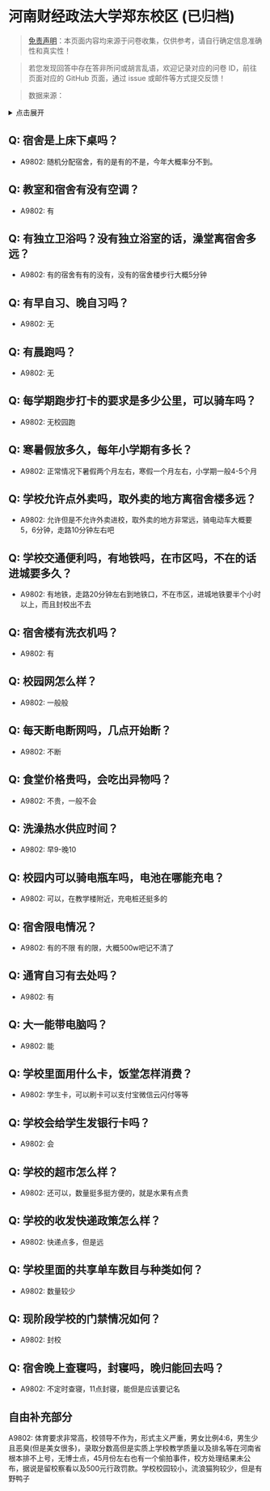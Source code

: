 # 河南财经政法大学郑东校区 (已归档)

> [免责声明](https://colleges.chat/#_3)：本页面内容均来源于问卷收集，仅供参考，请自行确定信息准确性和真实性！

> 若您发现回答中存在答非所问或胡言乱语，欢迎记录对应的问卷 ID，前往页面对应的 GitHub 页面，通过 issue 或邮件等方式提交反馈！

> 数据来源：

<details><summary>点击展开</summary>
<ul>
<li>A9802: 匿名 (2022 年 06 月)</li>
</ul>
</details>

## Q: 宿舍是上床下桌吗？

- A9802: 随机分配宿舍，有的是有的不是，今年大概率分不到。

## Q: 教室和宿舍有没有空调？

- A9802: 有

## Q: 有独立卫浴吗？没有独立浴室的话，澡堂离宿舍多远？

- A9802: 有的宿舍有有的没有，没有的宿舍楼步行大概5分钟

## Q: 有早自习、晚自习吗？

- A9802: 无

## Q: 有晨跑吗？

- A9802: 无

## Q: 每学期跑步打卡的要求是多少公里，可以骑车吗？

- A9802: 无校园跑

## Q: 寒暑假放多久，每年小学期有多长？

- A9802: 正常情况下暑假两个月左右，寒假一个月左右，小学期一般4-5个月

## Q: 学校允许点外卖吗，取外卖的地方离宿舍楼多远？

- A9802: 允许但是不允许外卖进校，取外卖的地方非常远，骑电动车大概要5，6分钟，走路10分钟左右吧

## Q: 学校交通便利吗，有地铁吗，在市区吗，不在的话进城要多久？

- A9802: 有地铁，走路20分钟左右到地铁口，不在市区，进城地铁要半个小时以上，而且封校出不去

## Q: 宿舍楼有洗衣机吗？

- A9802: 有

## Q: 校园网怎么样？

- A9802: 一般般

## Q: 每天断电断网吗，几点开始断？

- A9802: 不断

## Q: 食堂价格贵吗，会吃出异物吗？

- A9802: 不贵，一般不会

## Q: 洗澡热水供应时间？

- A9802: 早9-晚10

## Q: 校园内可以骑电瓶车吗，电池在哪能充电？

- A9802: 可以，在教学楼附近，充电桩还挺多的

## Q: 宿舍限电情况？

- A9802: 有的不限 有的限，大概500w吧记不清了

## Q: 通宵自习有去处吗？

- A9802: 有

## Q: 大一能带电脑吗？

- A9802: 能

## Q: 学校里面用什么卡，饭堂怎样消费？

- A9802: 学生卡，可以刷卡可以支付宝微信云闪付等等

## Q: 学校会给学生发银行卡吗？

- A9802: 会

## Q: 学校的超市怎么样？

- A9802: 还可以，数量挺多挺方便的，就是水果有点贵

## Q: 学校的收发快递政策怎么样？

- A9802: 快递点多，但是远

## Q: 学校里面的共享单车数目与种类如何？

- A9802: 数量较少

## Q: 现阶段学校的门禁情况如何？

- A9802: 封校

## Q: 宿舍晚上查寝吗，封寝吗，晚归能回去吗？

- A9802: 不定时查寝，11点封寝，能但是应该要记名

## 自由补充部分

A9802: 体育要求非常高，校领导不作为，形式主义严重，男女比例4:6，男生少且恶臭(但是美女很多)，录取分数高但是实质上学校教学质量以及排名等在河南省根本排不上号，无博士点，45月份左右也有一个偷拍事件，校方处理结果未公布，据说是留校察看以及500元行政罚款。学校校园较小，流浪猫狗较少，但是有野鸭子